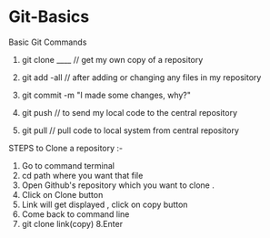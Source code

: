 # Git-Basics
Basic Git Commands


1. git clone ____ // get my own copy of a repository

2. git add -all  // after adding or changing any files in my repository

3. git commit -m "I made some changes, why?"

4. git push // to send my local code to the central repository

5. git pull // pull code to local system from central repository


STEPS to Clone a repository :-
1. Go to command terminal 
2. cd path where you want that file
3. Open Github's repository which you want to clone .
4. Click on Clone button
5. Link will get displayed , click on copy button 
6. Come back to command line
7. git clone link(copy) 
8.Enter 

